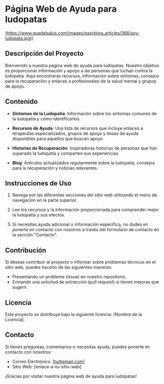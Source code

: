 
# Página Web de Ayuda para ludopatas

(https://www.guadalsalus.com/images/easyblog_articles/366/soy-ludopata.jpg))

## Descripción del Proyecto

Bienvenido a nuestra página web de ayuda para ludópatas. Nuestro objetivo es proporcionar información y apoyo a las personas que luchan contra la ludopatía. Aquí encontrarás recursos, información sobre síntomas, consejos para la recuperación y enlaces a profesionales de la salud mental y grupos de apoyo.

## Contenido

- **Síntomas de la Ludopatía**: Información sobre los síntomas comunes de la ludopatía y cómo identificarlos.

- **Recursos de Ayuda**: Una lista de recursos que incluye enlaces a terapeutas especializados, grupos de apoyo y líneas de ayuda disponibles para aquellos que buscan apoyo.

- **Historias de Recuperación**: Inspiradoras historias de personas que han superado la ludopatía y comparten sus experiencias.

- **Blog**: Artículos actualizados regularmente sobre la ludopatía, consejos para la recuperación y noticias relevantes.

## Instrucciones de Uso

1. Navega por las diferentes secciones del sitio web utilizando el menú de navegación en la parte superior.

2. Lee los recursos y la información proporcionada para comprender mejor la ludopatía y sus efectos.

3. Si necesitas ayuda adicional o información específica, no dudes en ponerte en contacto con nosotros a través del formulario de contacto en la sección "Contacto".

## Contribución

Si deseas contribuir al proyecto o informar sobre problemas técnicos en el sitio web, puedes hacerlo de las siguientes maneras:

- Presentando un problema (issue) en nuestro repositorio.
- Enviando una solicitud de extracción (pull request) si tienes mejoras que sugerir.

## Licencia

Este proyecto se distribuye bajo la siguiente licencia: [Nombre de la Licencia].

## Contacto

Si tienes preguntas, comentarios o necesitas ayuda, puedes ponerte en contacto con nosotros:

- Correo Electrónico: [tu@email.com]
- Sitio Web: [enlace-a-tu-sitio-web]

¡Gracias por visitar nuestra página web de ayuda para ludópatas!

